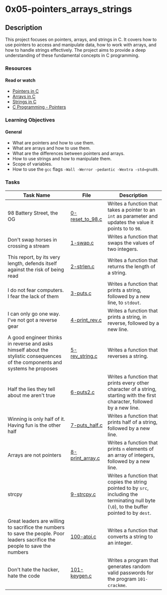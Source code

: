 # 0x05-pointers_arrays_strings

## Description

This project focuses on pointers, arrays, and strings in C. It covers how to use pointers to access and manipulate data, how to work with arrays, and how to handle strings effectively. The project aims to provide a deep understanding of these fundamental concepts in C programming.

### Resources

#### Read or watch

- [Pointers in C](https://www.geeksforgeeks.org/pointers-in-c-and-c-set-1-introduction-arithmetic-and-array/)
- [Arrays in C](https://www.tutorialspoint.com/cprogramming/c_arrays.htm)
- [Strings in C](https://www.programiz.com/c-programming/c-strings)
- [C Programming - Pointers](https://www.studytonight.com/c/pointers-in-c.php)

### Learning Objectives

#### General

- What are pointers and how to use them.
- What are arrays and how to use them.
- What are the differences between pointers and arrays.
- How to use strings and how to manipulate them.
- Scope of variables.
- How to use the `gcc` flags `-Wall -Werror -pedantic -Wextra -std=gnu89`.

### Tasks

| Task Name                                                                                                                     | File                                 | Description                                                                                                                                   |
| ----------------------------------------------------------------------------------------------------------------------------- | ------------------------------------ | --------------------------------------------------------------------------------------------------------------------------------------------- |
| 98 Battery Street, the OG                                                                                                     | [0-reset_to_98.c](./0-reset_to_98.c) | Writes a function that takes a pointer to an `int` as parameter and updates the value it points to to `98`.                                   |
| Don't swap horses in crossing a stream                                                                                        | [1-swap.c](./1-swap.c)               | Writes a function that swaps the values of two integers.                                                                                      |
| This report, by its very length, defends itself against the risk of being read                                                | [2-strlen.c](./2-strlen.c)           | Writes a function that returns the length of a string.                                                                                        |
| I do not fear computers. I fear the lack of them                                                                              | [3-puts.c](./3-puts.c)               | Writes a function that prints a string, followed by a new line, to `stdout`.                                                                  |
| I can only go one way. I've not got a reverse gear                                                                            | [4-print_rev.c](./4-print_rev.c)     | Writes a function that prints a string, in reverse, followed by a new line.                                                                   |
| A good engineer thinks in reverse and asks himself about the stylistic consequences of the components and systems he proposes | [5-rev_string.c](./5-rev_string.c)   | Writes a function that reverses a string.                                                                                                     |
| Half the lies they tell about me aren't true                                                                                  | [6-puts2.c](./6-puts2.c)             | Writes a function that prints every other character of a string, starting with the first character, followed by a new line.                   |
| Winning is only half of it. Having fun is the other half                                                                      | [7-puts_half.c](./7-puts_half.c)     | Writes a function that prints half of a string, followed by a new line.                                                                       |
| Arrays are not pointers                                                                                                       | [8-print_array.c](./8-print_array.c) | Writes a function that prints `n` elements of an array of integers, followed by a new line.                                                   |
| strcpy                                                                                                                        | [9-strcpy.c](./9-strcpy.c)           | Writes a function that copies the string pointed to by `src`, including the terminating null byte (`\0`), to the buffer pointed to by `dest`. |
| Great leaders are willing to sacrifice the numbers to save the people. Poor leaders sacrifice the people to save the numbers  | [100-atoi.c](./100-atoi.c)           | Writes a function that converts a string to an integer.                                                                                       |
| Don't hate the hacker, hate the code                                                                                          | [101-keygen.c](./101-keygen.c)       | Writes a program that generates random valid passwords for the program `101-crackme`.                                                         |
